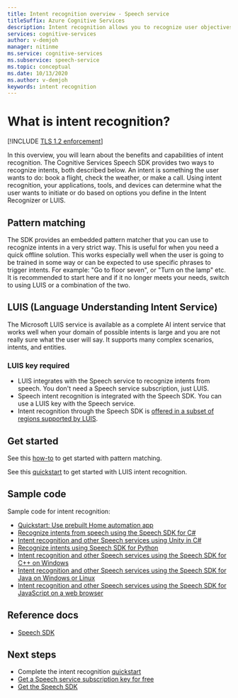 ```yaml
---
title: Intent recognition overview - Speech service
titleSuffix: Azure Cognitive Services
description: Intent recognition allows you to recognize user objectives you have pre-defined. This article is an overview of the benefits and capabilities of the intent recognition service.
services: cognitive-services
author: v-demjoh
manager: nitinme
ms.service: cognitive-services
ms.subservice: speech-service
ms.topic: conceptual
ms.date: 10/13/2020
ms.author: v-demjoh
keywords: intent recognition
---
```


# What is intent recognition?

[!INCLUDE [TLS 1.2 enforcement](../../../includes/cognitive-services-tls-announcement.md)]

In this overview, you will learn about the benefits and capabilities of intent recognition. The Cognitive Services Speech SDK provides two ways to recognize intents, both described below. An intent is something the user wants to do: book a flight, check the weather, or make a call. Using intent recognition, your applications, tools, and devices can determine what the user wants to initiate or do based on options you define in the Intent Recognizer or LUIS.

## Pattern matching
The SDK provides an embedded pattern matcher that you can use to recognize intents in a very strict way. This is useful for when you need a quick offline solution. This works especially well when the user is going to be trained in some way or can be expected to use specific phrases to trigger intents. For example: "Go to floor seven", or "Turn on the lamp" etc. It is recommended to start here and if it no longer meets your needs, switch to using LUIS or a combination of the two. 

## LUIS (Language Understanding Intent Service)
The Microsoft LUIS service is available as a complete AI intent service that works well when your domain of possible intents is large and you are not really sure what the user will say. It supports many complex scenarios, intents, and entities.

### LUIS key required

* LUIS integrates with the Speech service to recognize intents from speech. You don't need a Speech service subscription, just LUIS.
* Speech intent recognition is integrated with the Speech SDK. You can use a LUIS key with the Speech service.
* Intent recognition through the Speech SDK is [offered in a subset of regions supported by LUIS](./regions.md#intent-recognition).

## Get started
See this [how-to](how-to-use-simple-language-pattern-matching.md) to get started with pattern matching.

See this [quickstart](get-started-intent-recognition.md) to get started with LUIS intent recognition.

## Sample code

Sample code for intent recognition:

* [Quickstart: Use prebuilt Home automation app](../luis/luis-get-started-create-app.md)
* [Recognize intents from speech using the Speech SDK for C#](./how-to-recognize-intents-from-speech-csharp.md)
* [Intent recognition and other Speech services using Unity in C#](https://github.com/Azure-Samples/cognitive-services-speech-sdk/tree/master/samples/unity/speechrecognizer)
* [Recognize intents using Speech SDK for Python](https://github.com/Azure-Samples/cognitive-services-speech-sdk/tree/master/samples/python/console)
* [Intent recognition and other Speech services using the Speech SDK for C++ on Windows](https://github.com/Azure-Samples/cognitive-services-speech-sdk/tree/master/samples/cpp/windows/console)
* [Intent recognition and other Speech services using the Speech SDK for Java on Windows or Linux](https://github.com/Azure-Samples/cognitive-services-speech-sdk/tree/master/samples/java/jre/console)
* [Intent recognition and other Speech services using the Speech SDK for JavaScript on a web browser](https://github.com/Azure-Samples/cognitive-services-speech-sdk/tree/master/samples/js/browser)

## Reference docs

* [Speech SDK](./speech-sdk.md)

## Next steps

* Complete the intent recognition [quickstart](get-started-intent-recognition.md)
* [Get a Speech service subscription key for free](overview.md#try-the-speech-service-for-free)
* [Get the Speech SDK](speech-sdk.md)
